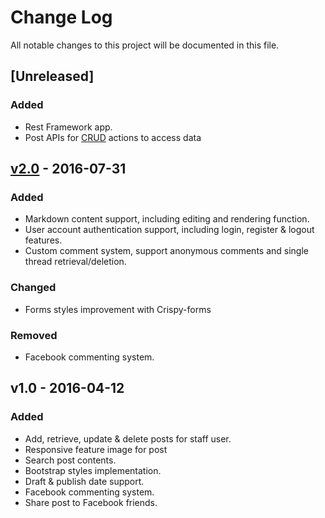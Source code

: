 # Change Log
All notable changes to this project will be documented in this file.

## [Unreleased]
### Added
- Rest Framework app.
- Post APIs for [CRUD](https://en.wikipedia.org/wiki/Create,_read,_update_and_delete) actions to access data

## [v2.0] - 2016-07-31
### Added
- Markdown content support, including editing and rendering function.
- User account authentication support, including login, register & logout features.
- Custom comment system, support anonymous comments and single thread retrieval/deletion.

### Changed
- Forms styles improvement with Crispy-forms

### Removed
- Facebook commenting system.

## v1.0 - 2016-04-12
### Added
- Add, retrieve, update & delete posts for staff user.
- Responsive feature image for post
- Search post contents.
- Bootstrap styles implementation.
- Draft & publish date support.
- Facebook commenting system.
- Share post to Facebook friends.

[v2.0]: https://github.com/loafbaker/django_blog/compare/v1.0...v2.0